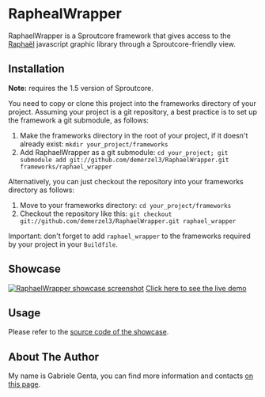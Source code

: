 RaphealWrapper
==============

RaphaelWrapper is a Sproutcore framework that gives access to the [Raphaël](http://raphaeljs.com/) javascript graphic library through a Sproutcore-friendly view.

Installation
------------

**Note:** requires the 1.5 version of Sproutcore.

You need to copy or clone this project into the frameworks directory of your project. Assuming your project is a git repository, a best practice is to set up the framework a git submodule, as follows:

1. Make the frameworks directory in the root of your project, if it doesn't already exist: `mkdir your_project/frameworks`
2. Add RaphaelWrapper as a git submodule: `cd your_project; git submodule add git://github.com/demerzel3/RaphaelWrapper.git frameworks/raphael_wrapper`

Alternatively, you can just checkout the repository into your frameworks directory as follows:

1. Move to your frameworks directory: `cd your_project/frameworks`
2. Checkout the repository like this: `git checkout git://github.com/demerzel3/RaphaelWrapper.git raphael_wrapper`

Important: don't forget to add `raphael_wrapper` to the frameworks required by your project in your `Buildfile`.

Showcase
--------

[![RaphaelWrapper showcase screenshot][2]][1]
[Click here to see the live demo][1]

[2]: http://gabrielegenta.files.wordpress.com/2011/03/raphaelwrapper_showcase.png
[1]: http://www.playcalliope.com/raphael_wrapper/showcase

Usage
-----

Please refer to the [source code of the showcase](https://github.com/demerzel3/RaphaelWrapperShowcase).

About The Author
----------------

My name is Gabriele Genta, you can find more information and contacts [on this page](http://gabrielegenta.wordpress.com/about/).